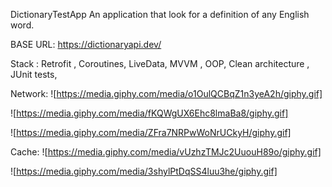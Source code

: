 DictionaryTestApp An application that look for a definition of any English word.

BASE URL: https://dictionaryapi.dev/

Stack : Retrofit , Coroutines, LiveData, MVVM , OOP, Clean architecture , JUnit tests,

Network:
![https://media.giphy.com/media/o1OulQCBqZ1n3yeA2h/giphy.gif]

![https://media.giphy.com/media/fKQWgUX6Ehc8lmaBa8/giphy.gif]

![https://media.giphy.com/media/ZFra7NRPwWoNrUCkyH/giphy.gif]

Cache:
![https://media.giphy.com/media/vUzhzTMJc2UuouH89o/giphy.gif]

![https://media.giphy.com/media/3shylPtDqSS4luu3he/giphy.gif]

